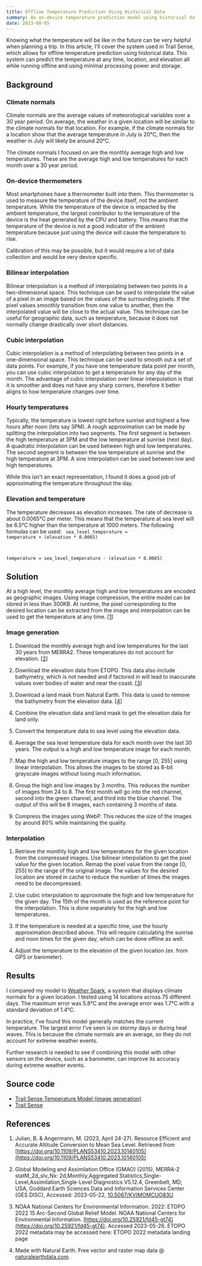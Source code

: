 ```yaml
---
title: Offline Temperature Prediction Using Historical Data
summary: An on-device temperature prediction model using historical data.
date: 2023-08-05
---
```


Knowing what the temperature will be like in the future can be very helpful when planning a trip. In this article, I'll cover the system used in Trail Sense, which allows for offline temperature prediction using historical data. This system can predict the temperature at any time, location, and elevation all while running offline and using minimal processing power and storage.

## Background

### Climate normals
Climate normals are the average values of meteorological variables over a 30 year period. On average, the weather in a given location will be similar to the climate normals for that location. For example, if the climate normals for a location show that the average temperature in July is 20°C, then the weather in July will likely be around 20°C.

The climate normals I focused on are the monthly average high and low temperatures. These are the average high and low temperatures for each month over a 30 year period.

### On-device thermometers
Most smartphones have a thermometer built into them. This thermometer is used to measure the temperature of the device itself, not the ambient temperature. While the temperature of the device is impacted by the ambient temperature, the largest contributor to the temperature of the device is the heat generated by the CPU and battery. This means that the temperature of the device is not a good indicator of the ambient temperature because just using the device will cause the temperature to rise.

Calibration of this may be possible, but it would require a lot of data collection and would be very device specific.

### Bilinear interpolation
Bilinear interpolation is a method of interpolating between two points in a two-dimensional space. This technique can be used to interpolate the value of a pixel in an image based on the values of the surrounding pixels. If the pixel values smoothly transition from one value to another, then the interpolated value will be close to the actual value. This technique can be useful for geographic data, such as temperature, because it does not normally change drastically over short distances.

### Cubic interpolation
Cubic interpolation is a method of interpolating between two points in a one-dimensional space. This technique can be used to smooth out a set of data points. For example, if you have one temperature data point per month, you can use cubic interpolation to get a temperature for any day of the month. The advantage of cubic interpolation over linear interpolation is that it is smoother and does not have any sharp corners, therefore it better aligns to how temperature changes over time.

### Hourly temperatures
Typically, the temperature is lowest right before sunrise and highest a few hours after noon (lets say 3PM). A rough approximation can be made by splitting the interpolation into two segments. The first segment is between the high temperature at 3PM and the low temperature at sunrise (next day). A quadratic interpolation can be used between high and low temperatures. The second segment is between the low temperature at sunrise and the high temperature at 3PM. A sine interpolation can be used between low and high temperatures.

While this isn't an exact representation, I found it does a good job of approximating the temperature throughout the day.

### Elevation and temperature
The temperature decreases as elevation increases. The rate of decrease is about 0.0065°C per meter. This means that the temperature at sea level will be 6.5°C higher than the temperature at 1000 meters. The following formulas can be used:
<code>
sea_level_temperature = temperature + (elevation * 0.0065)

temperature = sea_level_temperature - (elevation * 0.0065)
</code>

## Solution
At a high level, the monthly average high and low temperatures are encoded as geographic images. Using image compression, the entire model can be stored in less than 300KB. At runtime, the pixel corresponding to the desired location can be extracted from the image and interpolation can be used to get the temperature at any time. [[1](https://doi.org/10.1109/PLANS53410.2023.10140105)]

### Image generation
1. Download the monthly average high and low temperatures for the last 30 years from MERRA2. These temperatures do not account for elevation. [[2](https://doi.org/10.5067/KVIMOMCUO83U)]

2. Download the elevation data from ETOPO. This data also include bathymetry, which is not needed and if factored in will lead to inaccurate values over bodies of water and near the coast. [[3](https://doi.org/10.25921/fd45-gt74)]

3. Download a land mask from Natural Earth. This data is used to remove the bathymetry from the elevation data. [[4](https://www.naturalearthdata.com/)]

4. Combine the elevation data and land mask to get the elevation data for land only.

5. Convert the temperature data to sea level using the elevation data.

6. Average the sea level temperature data for each month over the last 30 years. The output is a high and low temperature image for each month.

7. Map the high and low temperature images to the range [0, 255] using linear interpolation. This allows the images to be stored as 8-bit grayscale images without losing much information.

8. Group the high and low images by 3 months. This reduces the number of images from 24 to 8. The first month will go into the red channel, second into the green channel, and third into the blue channel. The output of this will be 8 images, each containing 3 months of data.

9. Compress the images using WebP. This reduces the size of the images by around 80% while maintaining the quality.

### Interpolation
1. Retrieve the monthly high and low temperatures for the given location from the compressed images. Use bilinear interpolation to get the pixel value for the given location. Remap the pixel value from the range [0, 255] to the range of the original image. The values for the desired location are stored in cache to reduce the number of times the images need to be decompressed.

2. Use cubic interpolation to approximate the high and low temperature for the given day. The 15th of the month is used as the reference point for the interpolation. This is done separately for the high and low temperatures.

3. If the temperature is needed at a specific time, use the hourly approximation described above. This will require calculating the sunrise and noon times for the given day, which can be done offline as well.

4. Adjust the temperature to the elevation of the given location (ex. from GPS or barometer).

## Results
I compared my model to [Weather Spark](https://weatherspark.com/), a system that displays climate normals for a given location. I tested using 14 locations across 75 different days. The maximum error was 5.8°C and the average error was 1.7°C with a standard deviation of 1.4°C.

In practice, I've found this model generally matches the current temperature. The largest error I've seen is on stormy days or during heat waves. This is because the climate normals are an average, so they do not account for extreme weather events.

Further research is needed to see if combining this model with other sensors on the device, such as a barometer, can improve its accuracy during extreme weather events.

## Source code
- [Trail Sense Temperature Model (image generation)](https://github.com/kylecorry31/Trail-Sense-Temperature-Model)
- [Trail Sense](https://github.com/kylecorry31/Trail-Sense)

## References
1. Julian, B. & Angermann, M. (2023, April 24-27). Resource Efficient and Accurate Altitude Conversion to Mean Sea Level. Retrieved from [https://doi.org/10.1109/PLANS53410.2023.10140105](https://doi.org/10.1109/PLANS53410.2023.10140105)

3. Global Modeling and Assimilation Office (GMAO) (2015), MERRA-2 statM_2d_slv_Nx: 2d,Monthly,Aggregated Statistics,Single-Level,Assimilation,Single-Level Diagnostics V5.12.4, Greenbelt, MD, USA, Goddard Earth Sciences Data and Information Services Center (GES DISC), Accessed: 2023-05-22, [10.5067/KVIMOMCUO83U](https://doi.org/10.5067/KVIMOMCUO83U)

3. NOAA National Centers for Environmental Information. 2022: ETOPO 2022 15 Arc-Second Global Relief Model. NOAA National Centers for Environmental Information. [https://doi.org/10.25921/fd45-gt74](https://doi.org/10.25921/fd45-gt74). Accessed 2023-05-26. ETOPO 2022 metadata may be accessed here: ETOPO 2022 metadata landing page

4. Made with Natural Earth. Free vector and raster map data @ [naturalearthdata.com](https://www.naturalearthdata.com/).